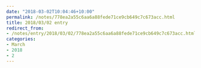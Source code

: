 ```yaml
---
date: "2018-03-02T10:04:46+10:00"
permalink: /notes/778ea2a55c6aa6a88fede71ce9cb649c7c673acc.html
title: 2018/03/02 entry
redirect_from:
- /notes/entry/2018/03/02/778ea2a55c6aa6a88fede71ce9cb649c7c673acc.html
categories:
- March
- 2018
- 2
---
```


